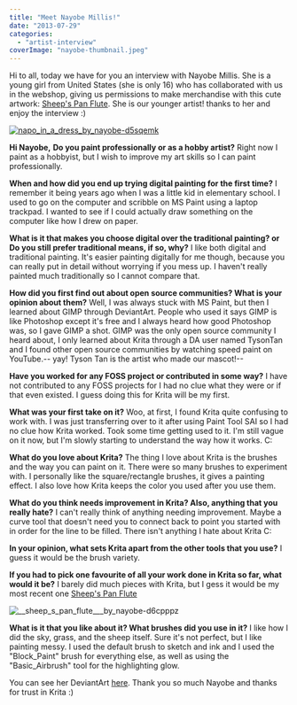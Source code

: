 ```yaml
---
title: "Meet Nayobe Millis!"
date: "2013-07-29"
categories: 
  - "artist-interview"
coverImage: "nayobe-thumbnail.jpeg"
---
```


Hi to all, today we have for you an interview with Nayobe Millis. She is a young girl from United States (she is only 16) who has collaborated with us in the webshop, giving us permissions to make merchandise with this cute artwork: [Sheep's Pan Flute](http://nayobe.deviantart.com/art/Sheep-s-Pan-Flute-384152183). She is our younger artist! thanks to her and enjoy the interview :)

[![napo_in_a_dress_by_nayobe-d5sqemk](http://kritawebshopblog.files.wordpress.com/2013/07/napo_in_a_dress_by_nayobe-d5sqemk.png?w=225)](http://nayobe.deviantart.com/art/Tickle-Me-Salmon-350592140)

**Hi Nayobe,** **Do you paint professionally or as a hobby artist?** Right now I paint as a hobbyist, but I wish to improve my art skills so I can paint professionally.

**When and how did you end up trying digital painting for the first time?** I remember it being years ago when I was a little kid in elementary school. I used to go on the computer and scribble on MS Paint using a laptop trackpad. I wanted to see if I could actually draw something on the computer like how I drew on paper.

**What is it that makes you choose digital over the traditional painting? or Do you still prefer traditional means, if so, why?** I like both digital and traditional painting. It's easier painting digitally for me though, because you can really put in detail without worrying if you mess up. I haven't really painted much traditionally so I cannot compare that.

**How did you first find out about open source communities? What is your opinion about them?** Well, I was always stuck with MS Paint, but then I learned about GIMP through DeviantArt. People who used it says GIMP is like Photoshop except it's free and I always heard how good Photoshop was, so I gave GIMP a shot. GIMP was the only open source community I heard about, I only learned about Krita through a DA user named TysonTan and I found other open source communities by watching speed paint on YouTube.-- yay! Tyson Tan is the artist who made our mascot!--

**Have you worked for any FOSS project or contributed in some way?** I have not contributed to any FOSS projects for I had no clue what they were or if that even existed. I guess doing this for Krita will be my first.

**What was your first take on it?** Woo, at first, I found Krita quite confusing to work with. I was just transferring over to it after using Paint Tool SAI so I had no clue how Krita worked. Took some time getting used to it. I'm still vague on it now, but I'm slowly starting to understand the way how it works. C:

**What do you love about Krita?** The thing I love about Krita is the brushes and the way you can paint on it. There were so many brushes to experiment with. I personally like the square/rectangle brushes, it gives a painting effect. I also love how Krita keeps the color you used after you use them.

**What do you think needs improvement in Krita? Also, anything that you really hate?** I can't really think of anything needing improvement. Maybe a curve tool that doesn't need you to connect back to point you started with in order for the line to be filled. There isn't anything I hate about Krita C:

**In your opinion, what sets Krita apart from the other tools that you use?** I guess it would be the brush variety.

**If you had to pick one favourite of all your work done in Krita so far, what would it be?** I barely did much pieces with Krita, but I gess it would be my most recent one [Sheep's Pan Flute](http://nayobe.deviantart.com/art/Sheep-s-Pan-Flute-384152183)

![__sheep_s_pan_flute___by_nayobe-d6cpppz](http://kritawebshopblog.files.wordpress.com/2013/07/sheep_s_pan_flute___by_nayobe-d6cpppz.png?w=300)

**What is it that you like about it? What brushes did you use in it?** I like how I did the sky, grass, and the sheep itself. Sure it's not perfect, but I like painting messy. I used the default brush to sketch and ink and I used the "Block\_Paint" brush for everything else, as well as using the "Basic\_Airbrush" tool for the highlighting glow.

You can see her DeviantArt [here](http://nayobe.deviantart.com/). Thank you so much Nayobe and thanks for trust in Krita :)
